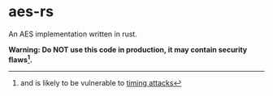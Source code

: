 # aes-rs

An AES implementation written in rust.

**Warning: Do NOT use this code in production, it may contain security flaws[^1].**

[^1]: and is likely to be vulnerable to [timing attacks](https://en.wikipedia.org/wiki/Timing_attack)
